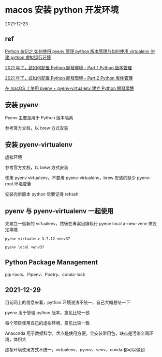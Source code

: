 # macos 安装 python 开发环境

2021-12-23

## ref

[Python 杂记之 如何使用 pyenv 管理 python 版本管理与如何使用 virtualenv 创建 python 虚拟运行环境](https://zicowarn.github.io/2020/09/22/0809-python-hwoto-install-pyevn-virtualenv/)

[2021 年了，該如何配置 Python 開發環境 - Part 1 Python 版本管理](https://mcko.me/python-runtime-management.html)

[2021 年了，該如何配置 Python 開發環境 - Part 2 Python 套件管理](https://mcko.me/python-package-management-2021.html)

[在 macOS 上使用 pyenv + pyenv-virtualenv 建立 Python 開發環境](https://blog.kyomind.tw/pyenv-setup/)

## 安装 pyenv

Pyenv 主要是用于 Python 版本隔离

参考官方文档，以 brew 方式安装

## 安装 pyenv-virtualenv

虚拟环境

参考官方文档，以 brew 方式安装

使用 pyenv virtualenv，不要用 pyenv-virtualenv，brew 安装的缺少 pyenv-root 环境变量

安装完新版本 python 后要记得 rehash

## pyenv 与 pyenv-virtualenv 一起使用

先建立一個新的 virtualenv，然後在專案目錄執行 pyenv local a-new-venv 來設定環境

```shell
pyenv virtualenv 3.7.12 venv37

pyenv local venv37
```

## Python Package Management

pip-tools、Pipenv、Poetry、conda-lock

## 2021-12-29

目前网上的信息来看，python 环境说法不统一，自己大概总结一下

pyenv 用于管理 python 版本，意见比较一致

每个项目使用自己的虚拟环境，意见比较一致

Anaconda 用于数据科学，优点是使用方便，会安装常用包，缺点是污染全局环境，体积大

虚拟环境使用方式不统一，virtualenv、pyenv、venv、conda 都可以做到
